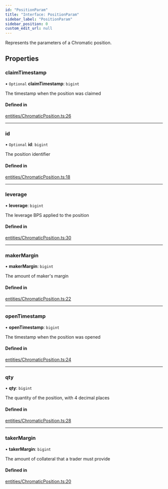 ```yaml
---
id: "PositionParam"
title: "Interface: PositionParam"
sidebar_label: "PositionParam"
sidebar_position: 0
custom_edit_url: null
---
```


Represents the parameters of a Chromatic position.

## Properties

### claimTimestamp

• `Optional` **claimTimestamp**: `bigint`

The timestamp when the position was claimed

#### Defined in

[entities/ChromaticPosition.ts:26](https://github.com/chromatic-protocol/sdk/blob/15b6120/packages/sdk-ethers-v6/src/entities/ChromaticPosition.ts#L26)

___

### id

• `Optional` **id**: `bigint`

The position identifier

#### Defined in

[entities/ChromaticPosition.ts:18](https://github.com/chromatic-protocol/sdk/blob/15b6120/packages/sdk-ethers-v6/src/entities/ChromaticPosition.ts#L18)

___

### leverage

• **leverage**: `bigint`

The leverage BPS applied to the position

#### Defined in

[entities/ChromaticPosition.ts:30](https://github.com/chromatic-protocol/sdk/blob/15b6120/packages/sdk-ethers-v6/src/entities/ChromaticPosition.ts#L30)

___

### makerMargin

• **makerMargin**: `bigint`

The amount of maker's margin

#### Defined in

[entities/ChromaticPosition.ts:22](https://github.com/chromatic-protocol/sdk/blob/15b6120/packages/sdk-ethers-v6/src/entities/ChromaticPosition.ts#L22)

___

### openTimestamp

• **openTimestamp**: `bigint`

The timestamp when the position was opened

#### Defined in

[entities/ChromaticPosition.ts:24](https://github.com/chromatic-protocol/sdk/blob/15b6120/packages/sdk-ethers-v6/src/entities/ChromaticPosition.ts#L24)

___

### qty

• **qty**: `bigint`

The quantity of the position, with 4 decimal places

#### Defined in

[entities/ChromaticPosition.ts:28](https://github.com/chromatic-protocol/sdk/blob/15b6120/packages/sdk-ethers-v6/src/entities/ChromaticPosition.ts#L28)

___

### takerMargin

• **takerMargin**: `bigint`

The amount of collateral that a trader must provide

#### Defined in

[entities/ChromaticPosition.ts:20](https://github.com/chromatic-protocol/sdk/blob/15b6120/packages/sdk-ethers-v6/src/entities/ChromaticPosition.ts#L20)
